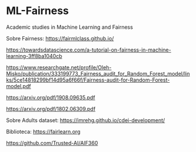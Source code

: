 # ML-Fairness
Academic studies in Machine Learning and Fairness

Sobre Fairness:
https://fairmlclass.github.io/

https://towardsdatascience.com/a-tutorial-on-fairness-in-machine-learning-3ff8ba1040cb

https://www.researchgate.net/profile/Oleh-Misko/publication/333199773_Fairness_audit_for_Random_Forest_model/links/5ce14818299bf14d95a6f66f/Fairness-audit-for-Random-Forest-model.pdf

https://arxiv.org/pdf/1908.09635.pdf

https://arxiv.org/pdf/1802.06309.pdf

Sobre Adults dataset:
https://imrehg.github.io/cdei-development/

Biblioteca:
https://fairlearn.org

https://github.com/Trusted-AI/AIF360
